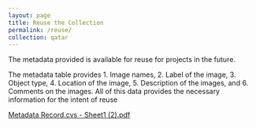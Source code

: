 ```yaml
---
layout: page
title: Reuse the Collection
permalink: /reuse/
collection: qatar
---
```

The metadata provided is available for reuse for projects in the future. 

The metadata table provides 1. Image names, 2. Label of the image, 3. Object type, 4. Location of the image, 5. Description of the images, and 6. Comments on the images. All of this data provides the necessary information for the intent of reuse

[Metadata Record.cvs - Sheet1 (2).pdf](https://github.com/lianfong/Divisions/files/11323384/Metadata.Record.cvs.-.Sheet1.2.pdf)
